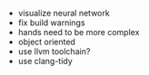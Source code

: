 * visualize neural network
* fix build warnings
* hands need to be more complex
* object oriented
* use llvm toolchain?
* use clang-tidy